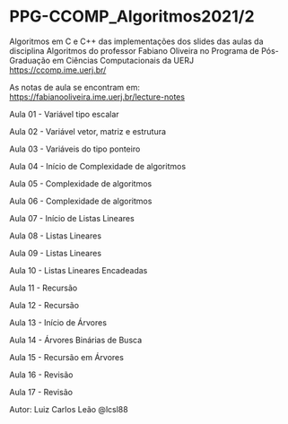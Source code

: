 # PPG-CCOMP_Algoritmos2021/2 

Algoritmos em C e C++ das implementações dos slides das aulas da disciplina Algoritmos do professor Fabiano Oliveira no Programa de Pós-Graduação em Ciências Computacionais da UERJ https://ccomp.ime.uerj.br/

As notas de aula se encontram em: https://fabianooliveira.ime.uerj.br/lecture-notes

Aula 01 - Variável tipo escalar

Aula 02 - Variável vetor, matriz e estrutura

Aula 03 - Variáveis do tipo ponteiro

Aula 04 - Início de Complexidade de algoritmos

Aula 05 - Complexidade de algoritmos

Aula 06 - Complexidade de algoritmos 

Aula 07 - Início de Listas Lineares

Aula 08 - Listas Lineares

Aula 09 - Listas Lineares

Aula 10 - Listas Lineares Encadeadas

Aula 11 - Recursão 

Aula 12 - Recursão 

Aula 13 - Início de Árvores

Aula 14 - Árvores Binárias de Busca

Aula 15 - Recursão em Árvores

Aula 16 - Revisão

Aula 17 - Revisão

Autor: Luiz Carlos Leão @lcsl88
